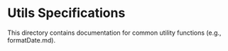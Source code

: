 # Utils Specifications

This directory contains documentation for common utility functions (e.g., formatDate.md).
